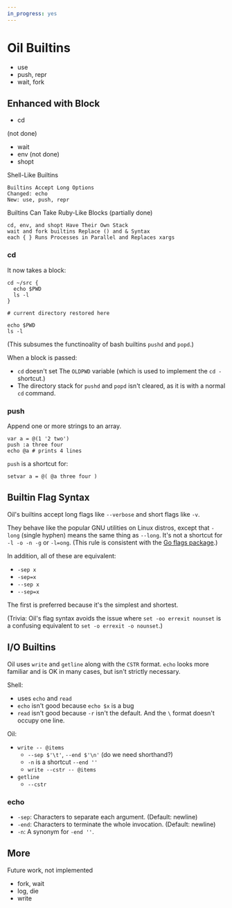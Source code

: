```yaml
---
in_progress: yes
---
```


Oil Builtins
============

<div id="toc">
</div>

- use
- push, repr
- wait, fork

## Enhanced with Block

- cd

(not done)

- wait
- env (not done)
- shopt


Shell-Like Builtins

    Builtins Accept Long Options
    Changed: echo
    New: use, push, repr

Builtins Can Take Ruby-Like Blocks (partially done)

    cd, env, and shopt Have Their Own Stack
    wait and fork builtins Replace () and & Syntax
    each { } Runs Processes in Parallel and Replaces xargs


### cd

It now takes a block:

```
cd ~/src {
  echo $PWD
  ls -l
}

# current directory restored here

echo $PWD
ls -l
```

(This subsumes the functinoality of bash builtins `pushd` and `popd`.)

When a block is passed:

- `cd` doesn't set The `OLDPWD` variable (which is used to implement the `cd -`
  shortcut.)
- The directory stack for `pushd` and `popd` isn't cleared, as it is with a
	normal `cd` command.

### push

Append one or more strings to an array.

```
var a = @(1 '2 two')
push :a three four
echo @a # prints 4 lines
```

`push` is a shortcut for:

```
setvar a = @( @a three four )
```

<!-- 

### append

You can append to a string like this:

```
var s = 'foo'
setvar s = "${s}suffix"
```

Or maybe:

```
append :s suffix
```

But I think the more logical thing is:

    echo ${s}suffix

or

    push :parts foo bar baz

    write -sep '' -end '' @parts

(Note: Oil doesn't currently support the equivalent of shell's `s+=suffix`.)

-->

## Builtin Flag Syntax

Oil's builtins accept long flags like `--verbose` and short flags like `-v`.

They behave like the popular GNU utilities on Linux distros, except that
`-long` (single hyphen) means the same thing as `--long`.  It's not a shortcut
for `-l -o -n -g` or `-l=ong`.  (This rule is consistent with the [Go flags
  package][goflags].)

[goflags]: https://golang.org/pkg/flag/

In addition, all of these are equivalent:

- `-sep x`
- `-sep=x`
- `--sep x`
- `--sep=x`

The first is preferred because it's the simplest and shortest.

(Trivia: Oil's flag syntax avoids the issue where `set -oo errexit nounset` is
a confusing equivalent to `set -o errexit -o nounset`.)

## I/O Builtins

Oil uses `write` and `getline` along with the `CSTR` format.  `echo` looks more
familiar and is OK in many cases, but isn't strictly necessary.

Shell:

- uses `echo` and `read`
- `echo` isn't good because `echo $x` is a bug
- `read` isn't good because `-r` isn't the default.  And the `\` format doesn't
  occupy one line.

Oil:

- `write -- @items`
  - `--sep $'\t'`, `--end $'\n'`  (do we need shorthand?)
  - `-n` is a shortcut `--end ''`
  - `write --cstr -- @items`
- `getline`
  - `--cstr`


### echo

- `-sep`: Characters to separate each argument.  (Default: newline)
- `-end`: Characters to terminate the whole invocation.  (Default: newline)
- `-n`: A synonym for `-end ''`.


## More

Future work, not implemented

- fork, wait
- log, die
- write
